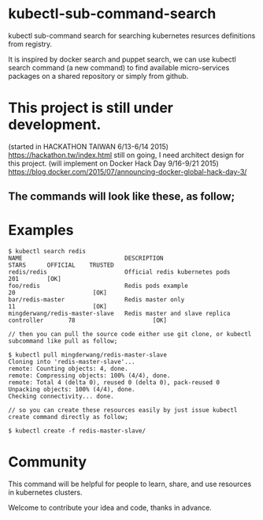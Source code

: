 # kubectl-sub-command-search
kubectl sub-command search for searching kubernetes resurces definitions from registry.
<p/>
It is inspired by docker search and puppet search, we can use kubectl search command (a new command) to find available micro-services packages on a shared repository or simply from github.

# This project is still under development. 
(started in HACKATHON TAIWAN 6/13-6/14 2015) https://hackathon.tw/index.html
still on going, I need architect design for this project.
(will implement on Docker Hack Day 9/16-9/21 2015) https://blog.docker.com/2015/07/announcing-docker-global-hack-day-3/

## The commands will look like these, as follow;
# Examples
```
$ kubectl search redis
NAME                             DESCRIPTION                                     STARS      OFFICIAL    TRUSTED
redis/redis                      Official redis kubernetes pods                  201        [OK]
foo/redis                        Redis pods example                              20                      [OK]
bar/redis-master                 Redis master only                               11                      [OK]
mingderwang/redis-master-slave   Redis master and slave replica controller       78                      [OK]

// then you can pull the source code either use git clone, or kubectl subcommand like pull as follow;

$ kubectl pull mingderwang/redis-master-slave
Cloning into 'redis-master-slave'...
remote: Counting objects: 4, done.
remote: Compressing objects: 100% (4/4), done.
remote: Total 4 (delta 0), reused 0 (delta 0), pack-reused 0
Unpacking objects: 100% (4/4), done.
Checking connectivity... done.

// so you can create these resources easily by just issue kubectl create command directly as follow;

$ kubectl create -f redis-master-slave/
```
# Community
This command will be helpful for people to learn, share, and use resources in kubernetes clusters.
<p/>
Welcome to contribute your idea and code, thanks in advance.


